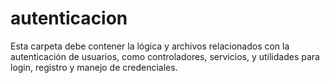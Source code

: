 # autenticacion

Esta carpeta debe contener la lógica y archivos relacionados con la autenticación de usuarios, como controladores, servicios, y utilidades para login, registro y manejo de credenciales.